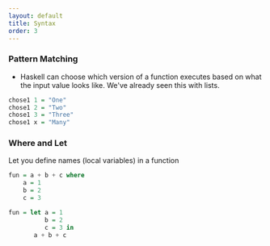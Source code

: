 ```yaml
---
layout: default
title: Syntax
order: 3
---
```


### Pattern Matching

* Haskell can choose which version of a function executes based on what the input value looks like. We've already seen this with lists.

```Haskell
chose1 1 = "One"
chose1 2 = "Two"
chose1 3 = "Three"
chose1 x = "Many"
```

### Where and Let

Let you define names (local variables) in a function

```Haskell
fun = a + b + c where
    a = 1
    b = 2
    c = 3
```

```Haskell
fun = let a = 1
          b = 2
          c = 3 in
       a + b + c
```





